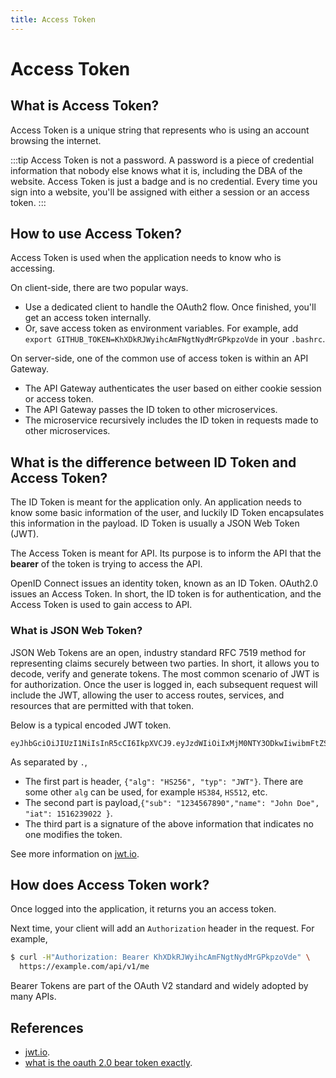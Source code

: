 ```yaml
---
title: Access Token
---
```


# Access Token

## What is Access Token?

Access Token is a unique string that represents who is using an account browsing the internet.

:::tip
Access Token is not a password. A password is a piece of credential information that nobody else knows what it is, including the DBA of the website. Access Token is just a badge and is no credential. Every time you sign into a website, you'll be assigned with either a session or an access token.
:::

## How to use Access Token?

Access Token is used when the application needs to know who is accessing.

On client-side, there are two popular ways.

* Use a dedicated client to handle the OAuth2 flow. Once finished, you'll get an access token internally.
* Or, save access token as environment variables. For example, add `export GITHUB_TOKEN=KhXDkRJWyihcAmFNgtNydMrGPkpzoVde` in your `.bashrc`.

On server-side, one of the common use of access token is within an API Gateway.

* The API Gateway authenticates the user based on either cookie session or access token.
* The API Gateway passes the ID token to other microservices.
* The microservice recursively includes the ID token in requests made to other microservices.

## What is the difference between ID Token and Access Token?

The ID Token is meant for the application only. An application needs to know some basic information of the user, and luckily ID Token encapsulates this information in the payload. ID Token is usually a JSON Web Token (JWT).

The Access Token is meant for API. Its purpose is to inform the API that the **bearer** of the token is trying to access the API.

OpenID Connect issues an identity token, known as an ID Token. OAuth2.0 issues an Access Token. In short, the ID token is for authentication, and the Access Token is used to gain access to API.

### What is JSON Web Token?

JSON Web Tokens are an open, industry standard RFC 7519 method for representing claims securely between two parties. In short, it allows you to decode, verify and generate tokens. The most common scenario of JWT is for authorization. Once the user is logged in, each subsequent request will include the JWT, allowing the user to access routes, services, and resources that are permitted with that token. 

Below is a typical encoded JWT token.

```
eyJhbGciOiJIUzI1NiIsInR5cCI6IkpXVCJ9.eyJzdWIiOiIxMjM0NTY3ODkwIiwibmFtZSI6IkpvaG4gRG9lIiwiaWF0IjoxNTE2MjM5MDIyfQ.SflKxwRJSMeKKF2QT4fwpMeJf36POk6yJV_adQssw5c
```

As separated by `.`,

* The first part is header, `{"alg": "HS256", "typ": "JWT"}`. There are some other `alg` can be used, for example `HS384`, `HS512`, etc.
* The second part is payload,`{"sub": "1234567890","name": "John Doe", "iat": 1516239022 }`.
* The third part is a signature of the above information that indicates no one modifies the token.

See more information on [jwt.io](https://jwt.io/introduction/).

## How does Access Token work?

Once logged into the application, it returns you an access token.

Next time, your client will add an `Authorization` header in the request. For example,

```bash
$ curl -H"Authorization: Bearer KhXDkRJWyihcAmFNgtNydMrGPkpzoVde" \
  https://example.com/api/v1/me
```

Bearer Tokens are part of the OAuth V2 standard and widely adopted by many APIs.

## References

* [jwt.io](https://jwt.io).
* [what is the oauth 2.0 bear token exactly](https://stackoverflow.com/questions/25838183/what-is-the-oauth-2-0-bearer-token-exactly/25843058).